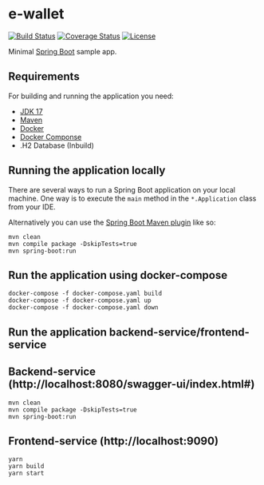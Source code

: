 # e-wallet

[![Build Status](https://travis-ci.org/codecentric/springboot-sample-app.svg?branch=master)](https://travis-ci.org/codecentric/springboot-sample-app)
[![Coverage Status](https://coveralls.io/repos/github/codecentric/springboot-sample-app/badge.svg?branch=master)](https://coveralls.io/github/codecentric/springboot-sample-app?branch=master)
[![License](http://img.shields.io/:license-apache-blue.svg)](http://www.apache.org/licenses/LICENSE-2.0.html)

Minimal [Spring Boot](http://projects.spring.io/spring-boot/) sample app.

## Requirements

For building and running the application you need:

- [JDK 17](http://www.oracle.com/technetwork/java/javase/downloads/jdk8-downloads-2133151.html)
- [Maven](https://maven.apache.org)
- [Docker](https://www.docker.com/)
- [Docker Componse](https://www.docker.com/)
- .H2 Database (Inbuild)


## Running the application locally

There are several ways to run a Spring Boot application on your local machine. One way is to execute the `main` method in the `*.Application` class from your IDE.

Alternatively you can use the [Spring Boot Maven plugin](https://docs.spring.io/spring-boot/docs/current/reference/html/build-tool-plugins-maven-plugin.html) like so:

```shell
mvn clean
mvn compile package -DskipTests=true
mvn spring-boot:run
```

## Run the application using docker-compose

```shell
docker-compose -f docker-compose.yaml build
docker-compose -f docker-compose.yaml up
docker-compose -f docker-compose.yaml down
```

## Run the application backend-service/frontend-service

## Backend-service (http://localhost:8080/swagger-ui/index.html#)
```shell
mvn clean
mvn compile package -DskipTests=true
mvn spring-boot:run
```

## Frontend-service (http://localhost:9090)
```shell
yarn
yarn build
yarn start
```


